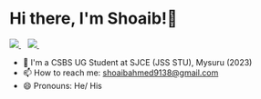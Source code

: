 <h1> Hi there, I'm Shoaib!🙌</h1>



<a href="https://www.linkedin.com/in/https://www.linkedin.com/in/shoaib-ahmed-s-990b301a9/">
  <img src="https://img.shields.io/badge/linkedin-%230077B5.svg?&style=for-the-badge&logo=linkedin&logoColor=white" />
</a>&nbsp;&nbsp;

<a href="mailto:shoaibahmed9138@gmail.com">
  <img src="https://img.shields.io/badge/email me-%23D14836.svg?&style=for-the-badge&logo=gmail&logoColor=white" />
</a>&nbsp;&nbsp;

- 🔭 I'm a CSBS UG Student at SJCE (JSS STU), Mysuru (2023)
- 📫 How to reach me: shoaibahmed9138@gmail.com
- 😄 Pronouns: He/ His


